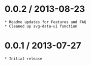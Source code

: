 0.0.2 / 2013-08-23
==================

    * Readme updates for Features and FAQ
    * Cleaned up svg-data-ui function

0.0.1 / 2013-07-27
==================

    * Initial release